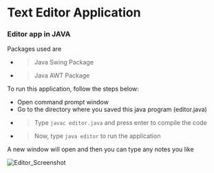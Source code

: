 # Text Editor Application
### Editor app in JAVA

Packages used are 
 - > Java Swing Package
 - > Java AWT Package  
  
To run this application, follow the steps below:
- Open command prompt window 
- Go to the directory where you saved this java program (editor.java)
- > Type ```javac editor.java``` and press enter to compile the code
- > Now, type ```java editor``` to run the application

A new window will open and then you can type any notes you like

![Editor_Screenshot](https://user-images.githubusercontent.com/53328455/111598656-75525780-87f5-11eb-8f4c-789c0ea3064b.png)
